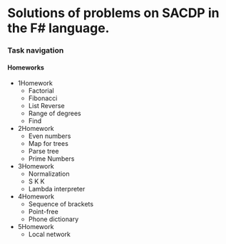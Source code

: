 # Solutions of problems on SACDP in the F# language.

### Task navigation
#### Homeworks
- 1Homework
  - Factorial
  - Fibonacci
  - List Reverse
  - Range of degrees
  - Find
- 2Homework
  - Even numbers
  - Map for trees
  - Parse tree
  - Prime Numbers
- 3Homework
  - Normalization
  - S K K
  - Lambda interpreter
- 4Homework
  - Sequence of brackets
  - Point-free
  - Phone dictionary
- 5Homework
  - Local network

